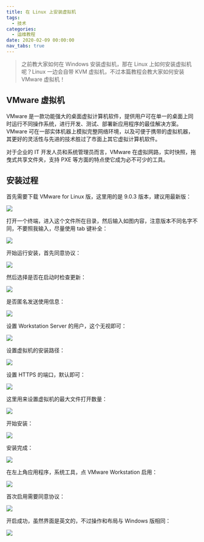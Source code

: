 ```yaml
---
title: 在 Linux 上安装虚拟机
tags:
  - 技术
categories:
  - 运维教程
date: 2020-02-09 00:00:00
nav_tabs: true
---
```


> 之前教大家如何在 Windows 安装虚拟机，那在 Linux 上如何安装虚拟机呢？Linux 一边会自带 KVM 虚拟机，不过本篇教程会教大家如何安装 VMware 虚拟机！

<!-- more -->

## VMware 虚拟机

VMware 是一款功能强大的桌面虚拟计算机软件，提供用户可在单一的桌面上同时运行不同操作系统，进行开发、测试、部署新应用程序的最佳解决方案。VMware 可在一部实体机器上模拟完整网络环境，以及可便于携带的虚拟机器，其更好的灵活性与先进的技术胜过了市面上其它虚拟计算机软件。

对于企业的 IT 开发人员和系统管理员而言，VMware 在虚拟网路，实时快照，拖曳式共享文件夹，支持 PXE 等方面的特点使它成为必不可少的工具。

## 安装过程

首先需要下载 VMware for Linux 版，这里用的是 9.0.3 版本，建议用最新版：

![](https://cdn.dusays.com/2020/02/189-1.jpg)

打开一个终端，进入这个文件所在目录，然后输入如图内容，注意版本不同名字不同，不要照我输入，尽量使用 tab 键补全：

![](https://cdn.dusays.com/2020/02/189-2.jpg)

开始运行安装，首先同意协议：

![](https://cdn.dusays.com/2020/02/189-3.jpg)

然后选择是否在启动时检查更新：

![](https://cdn.dusays.com/2020/02/189-4.jpg)

是否匿名发送使用信息：

![](https://cdn.dusays.com/2020/02/189-5.jpg)

设置 Workstation Server 的用户，这个无视即可：

![](https://cdn.dusays.com/2020/02/189-6.jpg)

设置虚拟机的安装路径：

![](https://cdn.dusays.com/2020/02/189-7.jpg)

设置 HTTPS 的端口，默认即可：

![](https://cdn.dusays.com/2020/02/189-8.jpg)

这里用来设置虚拟机的最大文件打开数量：

![](https://cdn.dusays.com/2020/02/189-9.jpg)

开始安装：

![](https://cdn.dusays.com/2020/02/189-10.jpg)

安装完成：

![](https://cdn.dusays.com/2020/02/189-11.jpg)

在左上角应用程序，系统工具，点 VMware Workstation 启用：

![](https://cdn.dusays.com/2020/02/189-12.jpg)

首次启用需要同意协议：

![](https://cdn.dusays.com/2020/02/189-13.jpg)

开启成功，虽然界面是英文的，不过操作和布局与 Windows 版相同：

![](https://cdn.dusays.com/2020/02/189-14.jpg)
